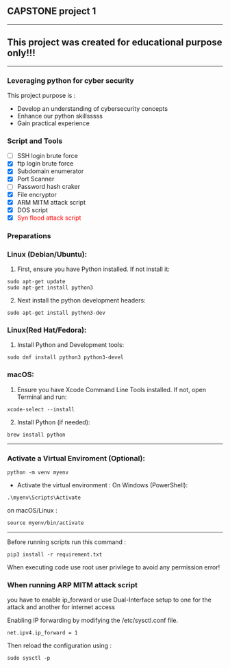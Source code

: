 ## CAPSTONE project 1
***
## This project was created for educational purpose only\!\!\!
***

### Leveraging python for cyber security
This project purpose is \: 
* Develop an understanding of cybersecurity concepts
* Enhance our python skillsssss
* Gain practical experience

### Script and Tools
- [ ] SSH login brute force
- [x] ftp login brute force
- [x] Subdomain enumerator 
- [x] Port Scanner
- [ ] Password hash craker
- [x] File encryptor
- [x] ARM MITM attack script
- [x] DOS script 
- [x] <span style="color: red;">Syn flood attack script</span>

### Preparations
### Linux \(Debian\/Ubuntu\)\:
1. First\, ensure you have Python installed\. If not install it\:
```warp-runnable-command
sudo apt-get update
sudo apt-get install python3
```
2. Next install the python development headers\:
```warp-runnable-command
sudo apt-get install python3-dev
```
### Linux\(Red Hat\/Fedora\)\:
1. Install Python and Development tools\:
```warp-runnable-command
sudo dnf install python3 python3-devel
```
### macOS\:
1. Ensure you have Xcode Command Line Tools installed\. If not\, open Terminal and run\:
```warp-runnable-command
xcode-select --install
```
2. Install Python \(if needed\)\:
```warp-runnable-command
brew install python
```
***
### Activate a Virtual Enviroment \(Optional\)\:
```warp-runnable-command
python -m venv myenv
```
* Activate the virtual environment \:
On Windows \(PowerShell\)\:
```warp-runnable-command
.\myenv\Scripts\Activate
```
on macOS\/Linux \: 
```warp-runnable-command
source myenv/bin/activate
```
***
Before running scripts run this command \:
```warp-runnable-command
pip3 install -r requirement.txt

```
When executing code use root user privilege to avoid any permission error\!

### When running ARP MITM attack script 
you have to enable ip\_forward or use Dual\-Interface setup to one for the attack and another for internet access 

Enabling IP forwarding by modifying the \/etc\/sysctl\.conf file\.
```warp-runnable-command
net.ipv4.ip_forward = 1
```
Then reload the configuration using \: 
```warp-runnable-command
sudo sysctl -p
```
